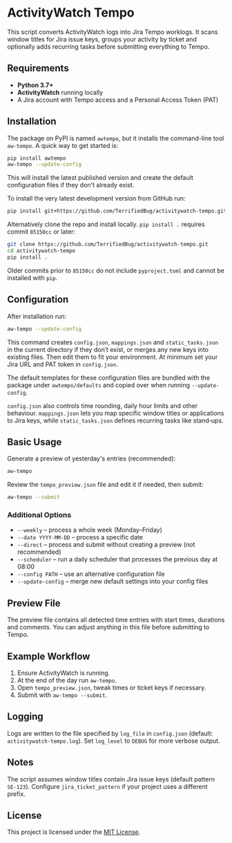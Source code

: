 # ActivityWatch Tempo

This script converts ActivityWatch logs into Jira Tempo worklogs. It scans window titles for Jira issue keys, groups your activity by ticket and optionally adds recurring tasks before submitting everything to Tempo.

## Requirements

- **Python 3.7+**
- **ActivityWatch** running locally
- A Jira account with Tempo access and a Personal Access Token (PAT)

## Installation

The package on PyPI is named `awtempo`, but it installs the command-line tool
`aw-tempo`. A quick way to get started is:

```bash
pip install awtempo
aw-tempo --update-config
```

This will install the latest published version and create the default
configuration files if they don't already exist.

To install the very latest development version from GitHub run:
```bash
pip install git+https://github.com/TerrifiedBug/activitywatch-tempo.git
```

Alternatively clone the repo and install locally. `pip install .` requires
commit `85150cc` or later:
```bash
git clone https://github.com/TerrifiedBug/activitywatch-tempo.git
cd activitywatch-tempo
pip install .
```
Older commits prior to `85150cc` do not include `pyproject.toml` and cannot be
installed with `pip`.

## Configuration

After installation run:

```bash
aw-tempo --update-config
```

This command creates `config.json`, `mappings.json` and `static_tasks.json` in
the current directory if they don’t exist, or merges any new keys into existing
files. Then edit them to fit your environment. At minimum set your Jira URL and
PAT token in `config.json`.

The default templates for these configuration files are bundled with the
package under `awtempo/defaults` and copied over when running
`--update-config`.

`config.json` also controls time rounding, daily hour limits and other
behaviour. `mappings.json` lets you map specific window titles or applications
to Jira keys, while `static_tasks.json` defines recurring tasks like stand‑ups.

## Basic Usage

Generate a preview of yesterday's entries (recommended):
```bash
aw-tempo
```
Review the `tempo_preview.json` file and edit it if needed, then submit:
```bash
aw-tempo --submit
```

### Additional Options

- `--weekly` – process a whole week (Monday–Friday)
- `--date YYYY-MM-DD` – process a specific date
- `--direct` – process and submit without creating a preview (not recommended)
- `--scheduler` – run a daily scheduler that processes the previous day at 08:00
- `--config PATH` – use an alternative configuration file
- `--update-config` – merge new default settings into your config files

## Preview File

The preview file contains all detected time entries with start times, durations and comments. You can adjust anything in this file before submitting to Tempo.

## Example Workflow

1. Ensure ActivityWatch is running.
2. At the end of the day run `aw-tempo`.
3. Open `tempo_preview.json`, tweak times or ticket keys if necessary.
4. Submit with `aw-tempo --submit`.

## Logging

Logs are written to the file specified by `log_file` in `config.json` (default: `activitywatch-tempo.log`). Set `log_level` to `DEBUG` for more verbose output.

## Notes

The script assumes window titles contain Jira issue keys (default pattern `SE-123`). Configure `jira_ticket_pattern` if your project uses a different prefix.

## License

This project is licensed under the [MIT License](LICENSE).
